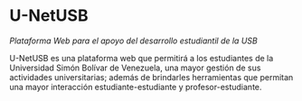 # U-NetUSB
*Plataforma Web para el apoyo del desarrollo estudiantil de la USB*

U-NetUSB es una plataforma web que permitirá a los estudiantes de la Universidad Simón Bolívar de Venezuela, una mayor gestión de sus actividades universitarias; además de brindarles herramientas que permitan una mayor interacción estudiante-estudiante y profesor-estudiante.
